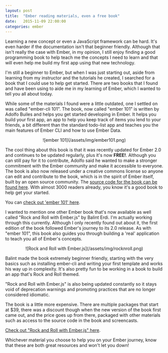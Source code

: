 ```yaml
---
layout: post
title:  "Ember reading materials, even a free book"
date:   2015-11-09 22:00:00
categories: ember
---
```


Learning a new concept or even a JavaScript framework can be hard. It's even harder if the documentation isn't that beginner friendly. Although that isn't really the case with Ember, in my opinion, I still enjoy finding a good programming book to help teach me the concepts I need to learn and that will even help me build my first app using that new technology.

I'm still a beginner to Ember, but when I was just starting out, aside from learning from my instructor and the tutorials he created, I searched for a book that I could use to help get started. There are two books that I found and have been using to aide me in my learning of Ember, which I wanted to tell you all about today.

While some of the materials I found were a little outdated, one I settled on was called "ember-cli 101". The book, now called "ember 101" is written by Adolfo Builes and helps you get started developing in Ember. It helps you build your first app, an app to help you keep track of items you lend to your friends, a bit different than the standard todo-list app and teaches you the main features of Ember CLI and how to use Ember Data.

<center>
![ember 101](/assets/img/ember101.png)
</center>

The cool thing about this book is that it was recently updated for Ember 2.0 and continues to be updated regularly, plus it's now <strong>FREE!</strong>. Although you can still pay for it to contribute, Adolfo said he wanted to make a stronger commitment with the Ember community and make it accessible to everyone. The book is also now released under a creative commons license so anyone can edit and contribute to the book, which is in the spirit of Ember itself, built by an open source community. The [source code for the book can be found here](https://github.com/abuiles/ember-101). With almost 3000 readers already, you know it's a good book to help get your started.

You can [check out 'ember 101' here](https://leanpub.com/ember-cli-101).

I wanted to mention one other Ember book that's now available as well called "Rock and Roll with Ember.js" by Balint Erdi. I'm actually working through this currently. Although I only recently found out about it, the first edition of the book followed Ember's journey to its 2.0 release. As with "ember 101", this book also guides you through building a 'real' application to teach you all of Ember's concepts.

<center>
![Rock and Roll with Ember.js](/assets/img/rocknroll.png)
</center>

Balint made the book extremely beginner friendly, starting with the very basics such as installing ember-cli and writing your first template and works his way up in complexity. It's also pretty fun to be working in a book to build an app that's Rock and Roll themed.

"Rock and Roll with Ember.js" is also being updated constantly so it stays void of deprecation warnings and promoting practices that are no longer considered idiomatic.

The book is a little more expensive. There are multiple packages that start at $39, there was a discount though when the new version of the book first came out, and the price goes up from there, packaged with other materials such as access to the source code in the book and screencasts.

[Check out "Rock and Roll with Ember.js" here](http://balinterdi.com/rock-and-roll-with-emberjs/).

Whichever material you choose to help you on your Ember journey, know that these are both great resources and won't let you down!
